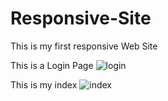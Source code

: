 # Responsive-Site
This is my first responsive Web Site 

This is a Login Page
![login](https://user-images.githubusercontent.com/75759731/101701270-422a5a80-3a87-11eb-895e-db733e720c1d.png)


This is my index
![index](https://user-images.githubusercontent.com/75759731/101701332-60905600-3a87-11eb-913a-8e3a4c08ede5.png)
